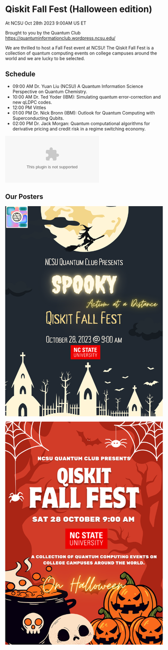 # Qiskit Fall Fest (Halloween edition)
At NCSU Oct 28th 2023 9:00AM US ET

Brought to you by the Quantum Club https://quantuminformationclub.wordpress.ncsu.edu/

We are thrilled to host a Fall Fest event at NCSU! The Qiskit Fall Fest is a collection of quantum computing events on college campuses around the world and we are lucky to be selected. 

## Schedule

* 09:00 AM Dr. Yuan Liu (NCSU) A Quantum Information Science Perspective on Quantum Chemistry.
* 10:00 AM Dr. Ted Yoder (IBM): Simulating quantum error-correction and new qLDPC codes.
* 12:00 PM Vittles
* 01:00 PM Dr. Nick Bronn (IBM): Outlook for Quantum Computing with Superconducting Qubits.
* 02:00 PM Dr. Jack Morgan: Quantum computational algorithms for derivative pricing and credit risk in a regime switching economy.

![Detailed Schedule](materials/QiskitFallFest23.pptx)
 
## Our Posters

![Qiskit Fall Fest poster](QiskitFallFestPoster.png)

![Qiskit Fall Fest poster](QiskitFallFestPoster1.png)
